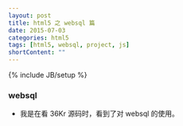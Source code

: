 ```yaml
---
layout: post
title: html5 之 websql 篇
date: 2015-07-03
categories: html5
tags: [html5, websql, project, js]
shortContent: ""
---
```

{% include JB/setup %}

### websql

* 我是在看 36Kr 源码时，看到了对 websql 的使用。